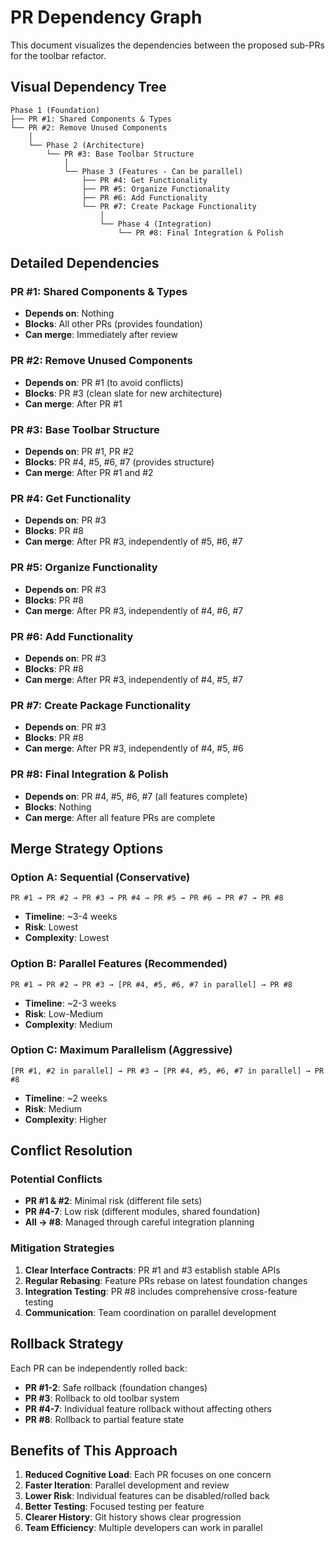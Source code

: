 # PR Dependency Graph

This document visualizes the dependencies between the proposed sub-PRs for the toolbar refactor.

## Visual Dependency Tree

```
Phase 1 (Foundation)
├── PR #1: Shared Components & Types
└── PR #2: Remove Unused Components
    │
    └── Phase 2 (Architecture)
        └── PR #3: Base Toolbar Structure
            │
            └── Phase 3 (Features - Can be parallel)
                ├── PR #4: Get Functionality
                ├── PR #5: Organize Functionality  
                ├── PR #6: Add Functionality
                └── PR #7: Create Package Functionality
                    │
                    └── Phase 4 (Integration)
                        └── PR #8: Final Integration & Polish
```

## Detailed Dependencies

### PR #1: Shared Components & Types

- **Depends on**: Nothing
- **Blocks**: All other PRs (provides foundation)
- **Can merge**: Immediately after review

### PR #2: Remove Unused Components  

- **Depends on**: PR #1 (to avoid conflicts)
- **Blocks**: PR #3 (clean slate for new architecture)
- **Can merge**: After PR #1

### PR #3: Base Toolbar Structure

- **Depends on**: PR #1, PR #2
- **Blocks**: PR #4, #5, #6, #7 (provides structure)
- **Can merge**: After PR #1 and #2

### PR #4: Get Functionality

- **Depends on**: PR #3
- **Blocks**: PR #8
- **Can merge**: After PR #3, independently of #5, #6, #7

### PR #5: Organize Functionality

- **Depends on**: PR #3  
- **Blocks**: PR #8
- **Can merge**: After PR #3, independently of #4, #6, #7

### PR #6: Add Functionality

- **Depends on**: PR #3
- **Blocks**: PR #8
- **Can merge**: After PR #3, independently of #4, #5, #7

### PR #7: Create Package Functionality

- **Depends on**: PR #3
- **Blocks**: PR #8  
- **Can merge**: After PR #3, independently of #4, #5, #6

### PR #8: Final Integration & Polish

- **Depends on**: PR #4, #5, #6, #7 (all features complete)
- **Blocks**: Nothing
- **Can merge**: After all feature PRs are complete

## Merge Strategy Options

### Option A: Sequential (Conservative)

```
PR #1 → PR #2 → PR #3 → PR #4 → PR #5 → PR #6 → PR #7 → PR #8
```

- **Timeline**: ~3-4 weeks
- **Risk**: Lowest
- **Complexity**: Lowest

### Option B: Parallel Features (Recommended)

```
PR #1 → PR #2 → PR #3 → [PR #4, #5, #6, #7 in parallel] → PR #8
```

- **Timeline**: ~2-3 weeks  
- **Risk**: Low-Medium
- **Complexity**: Medium

### Option C: Maximum Parallelism (Aggressive)

```
[PR #1, #2 in parallel] → PR #3 → [PR #4, #5, #6, #7 in parallel] → PR #8
```

- **Timeline**: ~2 weeks
- **Risk**: Medium  
- **Complexity**: Higher

## Conflict Resolution

### Potential Conflicts

- **PR #1 & #2**: Minimal risk (different file sets)
- **PR #4-7**: Low risk (different modules, shared foundation)
- **All → #8**: Managed through careful integration planning

### Mitigation Strategies

1. **Clear Interface Contracts**: PR #1 and #3 establish stable APIs
2. **Regular Rebasing**: Feature PRs rebase on latest foundation changes
3. **Integration Testing**: PR #8 includes comprehensive cross-feature testing
4. **Communication**: Team coordination on parallel development

## Rollback Strategy

Each PR can be independently rolled back:

- **PR #1-2**: Safe rollback (foundation changes)
- **PR #3**: Rollback to old toolbar system
- **PR #4-7**: Individual feature rollback without affecting others
- **PR #8**: Rollback to partial feature state

## Benefits of This Approach

1. **Reduced Cognitive Load**: Each PR focuses on one concern
2. **Faster Iteration**: Parallel development and review
3. **Lower Risk**: Individual features can be disabled/rolled back
4. **Better Testing**: Focused testing per feature
5. **Clearer History**: Git history shows clear progression
6. **Team Efficiency**: Multiple developers can work in parallel
